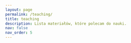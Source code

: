 ```yaml
---
layout: page
permalink: /teaching/
title: teaching
description: Lista materiałów, które polecam do nauki.
nav: false
nav_order: 5
---
```

